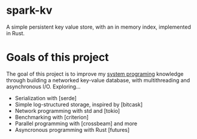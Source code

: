 # spark-kv
A simple persistent key value store, with an in memory index, implemented in Rust.

# Goals of this project
The goal of this project is to improve my [system programing](https://en.wikipedia.org/wiki/Systems_programming) knowledge through building a networked key-value database, with multithreading and asynchronous I/O. Exploring...

- Serialization with [serde]
- Simple log-structured storage, inspired by [bitcask]
- Network programming with std and [tokio]
- Benchmarking with [criterion]
- Parallel programming with [crossbeam] and more
- Asyncronous programming with Rust [futures]
